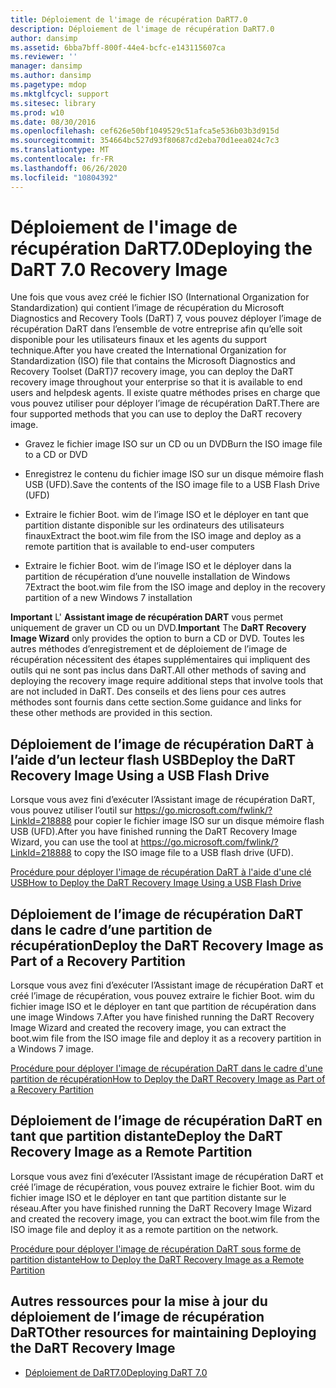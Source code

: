 ```yaml
---
title: Déploiement de l'image de récupération DaRT7.0
description: Déploiement de l'image de récupération DaRT7.0
author: dansimp
ms.assetid: 6bba7bff-800f-44e4-bcfc-e143115607ca
ms.reviewer: ''
manager: dansimp
ms.author: dansimp
ms.pagetype: mdop
ms.mktglfcycl: support
ms.sitesec: library
ms.prod: w10
ms.date: 08/30/2016
ms.openlocfilehash: cef626e50bf1049529c51afca5e536b03b3d915d
ms.sourcegitcommit: 354664bc527d93f80687cd2eba70d1eea024c7c3
ms.translationtype: MT
ms.contentlocale: fr-FR
ms.lasthandoff: 06/26/2020
ms.locfileid: "10804392"
---
```

# <span data-ttu-id="f56d4-103">Déploiement de l'image de récupération DaRT7.0</span><span class="sxs-lookup"><span data-stu-id="f56d4-103">Deploying the DaRT 7.0 Recovery Image</span></span>


<span data-ttu-id="f56d4-104">Une fois que vous avez créé le fichier ISO (International Organization for Standardization) qui contient l’image de récupération du Microsoft Diagnostics and Recovery Tools (DaRT) 7, vous pouvez déployer l’image de récupération DaRT dans l’ensemble de votre entreprise afin qu’elle soit disponible pour les utilisateurs finaux et les agents du support technique.</span><span class="sxs-lookup"><span data-stu-id="f56d4-104">After you have created the International Organization for Standardization (ISO) file that contains the Microsoft Diagnostics and Recovery Toolset (DaRT)7 recovery image, you can deploy the DaRT recovery image throughout your enterprise so that it is available to end users and helpdesk agents.</span></span> <span data-ttu-id="f56d4-105">Il existe quatre méthodes prises en charge que vous pouvez utiliser pour déployer l’image de récupération DaRT.</span><span class="sxs-lookup"><span data-stu-id="f56d4-105">There are four supported methods that you can use to deploy the DaRT recovery image.</span></span>

-   <span data-ttu-id="f56d4-106">Gravez le fichier image ISO sur un CD ou un DVD</span><span class="sxs-lookup"><span data-stu-id="f56d4-106">Burn the ISO image file to a CD or DVD</span></span>

-   <span data-ttu-id="f56d4-107">Enregistrez le contenu du fichier image ISO sur un disque mémoire flash USB (UFD).</span><span class="sxs-lookup"><span data-stu-id="f56d4-107">Save the contents of the ISO image file to a USB Flash Drive (UFD)</span></span>

-   <span data-ttu-id="f56d4-108">Extraire le fichier Boot. wim de l’image ISO et le déployer en tant que partition distante disponible sur les ordinateurs des utilisateurs finaux</span><span class="sxs-lookup"><span data-stu-id="f56d4-108">Extract the boot.wim file from the ISO image and deploy as a remote partition that is available to end-user computers</span></span>

-   <span data-ttu-id="f56d4-109">Extraire le fichier Boot. wim de l’image ISO et le déployer dans la partition de récupération d’une nouvelle installation de Windows 7</span><span class="sxs-lookup"><span data-stu-id="f56d4-109">Extract the boot.wim file from the ISO image and deploy in the recovery partition of a new Windows 7 installation</span></span>

<span data-ttu-id="f56d4-110">**Important**  L' **Assistant image de récupération DART** vous permet uniquement de graver un CD ou un DVD.</span><span class="sxs-lookup"><span data-stu-id="f56d4-110">**Important** The **DaRT Recovery Image Wizard** only provides the option to burn a CD or DVD.</span></span> <span data-ttu-id="f56d4-111">Toutes les autres méthodes d’enregistrement et de déploiement de l’image de récupération nécessitent des étapes supplémentaires qui impliquent des outils qui ne sont pas inclus dans DaRT.</span><span class="sxs-lookup"><span data-stu-id="f56d4-111">All other methods of saving and deploying the recovery image require additional steps that involve tools that are not included in DaRT.</span></span> <span data-ttu-id="f56d4-112">Des conseils et des liens pour ces autres méthodes sont fournis dans cette section.</span><span class="sxs-lookup"><span data-stu-id="f56d4-112">Some guidance and links for these other methods are provided in this section.</span></span>

 

## <span data-ttu-id="f56d4-113">Déploiement de l’image de récupération DaRT à l’aide d’un lecteur flash USB</span><span class="sxs-lookup"><span data-stu-id="f56d4-113">Deploy the DaRT Recovery Image Using a USB Flash Drive</span></span>


<span data-ttu-id="f56d4-114">Lorsque vous avez fini d’exécuter l’Assistant image de récupération DaRT, vous pouvez utiliser l’outil sur <https://go.microsoft.com/fwlink/?LinkId=218888> pour copier le fichier image ISO sur un disque mémoire flash USB (UFD).</span><span class="sxs-lookup"><span data-stu-id="f56d4-114">After you have finished running the DaRT Recovery Image Wizard, you can use the tool at <https://go.microsoft.com/fwlink/?LinkId=218888> to copy the ISO image file to a USB flash drive (UFD).</span></span>

[<span data-ttu-id="f56d4-115">Procédure pour déployer l'image de récupération DaRT à l'aide d'une clé USB</span><span class="sxs-lookup"><span data-stu-id="f56d4-115">How to Deploy the DaRT Recovery Image Using a USB Flash Drive</span></span>](how-to-deploy-the-dart-recovery-image-using-a-usb-flash-drive-dart-7.md)

## <span data-ttu-id="f56d4-116">Déploiement de l’image de récupération DaRT dans le cadre d’une partition de récupération</span><span class="sxs-lookup"><span data-stu-id="f56d4-116">Deploy the DaRT Recovery Image as Part of a Recovery Partition</span></span>


<span data-ttu-id="f56d4-117">Lorsque vous avez fini d’exécuter l’Assistant image de récupération DaRT et créé l’image de récupération, vous pouvez extraire le fichier Boot. wim du fichier image ISO et le déployer en tant que partition de récupération dans une image Windows 7.</span><span class="sxs-lookup"><span data-stu-id="f56d4-117">After you have finished running the DaRT Recovery Image Wizard and created the recovery image, you can extract the boot.wim file from the ISO image file and deploy it as a recovery partition in a Windows 7 image.</span></span>

[<span data-ttu-id="f56d4-118">Procédure pour déployer l'image de récupération DaRT dans le cadre d'une partition de récupération</span><span class="sxs-lookup"><span data-stu-id="f56d4-118">How to Deploy the DaRT Recovery Image as Part of a Recovery Partition</span></span>](how-to-deploy-the-dart-recovery-image-as-part-of-a-recovery-partition-dart-7.md)

## <span data-ttu-id="f56d4-119">Déploiement de l’image de récupération DaRT en tant que partition distante</span><span class="sxs-lookup"><span data-stu-id="f56d4-119">Deploy the DaRT Recovery Image as a Remote Partition</span></span>


<span data-ttu-id="f56d4-120">Lorsque vous avez fini d’exécuter l’Assistant image de récupération DaRT et créé l’image de récupération, vous pouvez extraire le fichier Boot. wim du fichier image ISO et le déployer en tant que partition distante sur le réseau.</span><span class="sxs-lookup"><span data-stu-id="f56d4-120">After you have finished running the DaRT Recovery Image Wizard and created the recovery image, you can extract the boot.wim file from the ISO image file and deploy it as a remote partition on the network.</span></span>

[<span data-ttu-id="f56d4-121">Procédure pour déployer l'image de récupération DaRT sous forme de partition distante</span><span class="sxs-lookup"><span data-stu-id="f56d4-121">How to Deploy the DaRT Recovery Image as a Remote Partition</span></span>](how-to-deploy-the-dart-recovery-image-as-a-remote-partition-dart-7.md)

## <span data-ttu-id="f56d4-122">Autres ressources pour la mise à jour du déploiement de l’image de récupération DaRT</span><span class="sxs-lookup"><span data-stu-id="f56d4-122">Other resources for maintaining Deploying the DaRT Recovery Image</span></span>


-   [<span data-ttu-id="f56d4-123">Déploiement de DaRT7.0</span><span class="sxs-lookup"><span data-stu-id="f56d4-123">Deploying DaRT 7.0</span></span>](deploying-dart-70-new-ia.md)

 

 





